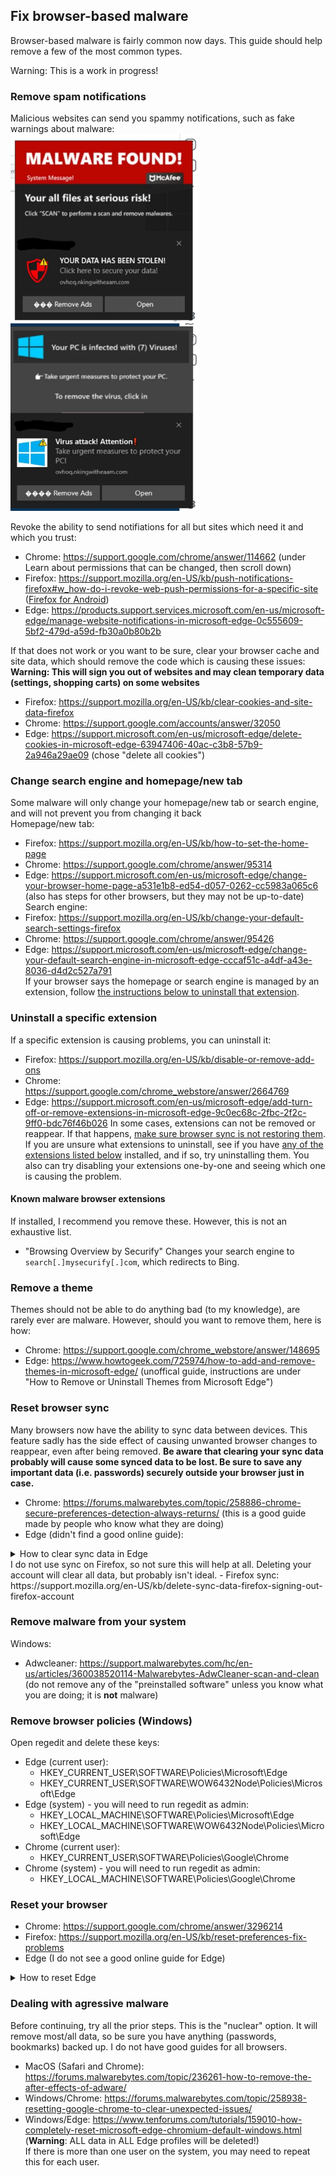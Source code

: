 ## Fix browser-based malware
Browser-based malware is fairly common now days. This guide should help remove a few of the most common types.

Warning: This is a work in progress!

### Remove spam notifications
Malicious websites can send you spammy notifications, such as fake warnings about malware: <br>
<img src="spam notifiation 1.jpg" width=300 height=300>
<img src="notification spam 2.jpg" width=300 height=300>

Revoke the ability to send notifiations for all but sites which need it and which you trust:
- Chrome: https://support.google.com/chrome/answer/114662 (under Learn about permissions that can be changed, then scroll down)
- Firefox: https://support.mozilla.org/en-US/kb/push-notifications-firefox#w_how-do-i-revoke-web-push-permissions-for-a-specific-site ([Firefox for Android](https://support.mozilla.org/en-US/kb/manage-notifications-firefox-android))
- Edge: https://products.support.services.microsoft.com/en-us/microsoft-edge/manage-website-notifications-in-microsoft-edge-0c555609-5bf2-479d-a59d-fb30a0b80b2b

If that does not work or you want to be sure, clear your browser cache and site data, which should remove the code which is causing these issues: <br>
**Warning: This will sign you out of websites and may clean temporary data (settings, shopping carts) on some websites**<br>
- Firefox: https://support.mozilla.org/en-US/kb/clear-cookies-and-site-data-firefox
- Chrome: https://support.google.com/accounts/answer/32050
- Edge: https://support.microsoft.com/en-us/microsoft-edge/delete-cookies-in-microsoft-edge-63947406-40ac-c3b8-57b9-2a946a29ae09 (chose "delete all cookies")

### Change search engine and homepage/new tab
Some malware will only change your homepage/new tab or search engine, and will not prevent you from changing it back <br>
Homepage/new tab:
- Firefox: https://support.mozilla.org/en-US/kb/how-to-set-the-home-page
- Chrome: https://support.google.com/chrome/answer/95314
- Edge: https://support.microsoft.com/en-us/microsoft-edge/change-your-browser-home-page-a531e1b8-ed54-d057-0262-cc5983a065c6 (also has steps for other browsers, but they may not be up-to-date)
<br>Search engine:
- Firefox: https://support.mozilla.org/en-US/kb/change-your-default-search-settings-firefox
- Chrome: https://support.google.com/chrome/answer/95426
- Edge: https://support.microsoft.com/en-us/microsoft-edge/change-your-default-search-engine-in-microsoft-edge-cccaf51c-a4df-a43e-8036-d4d2c527a791
<br>If your browser says the homepage or search engine is managed by an extension, follow [the instructions below to uninstall that extension](#uninstall-a-specific-extension).

### Uninstall a specific extension
If a specific extension is causing problems, you can uninstall it: 
- Firefox: https://support.mozilla.org/en-US/kb/disable-or-remove-add-ons
- Chrome: https://support.google.com/chrome_webstore/answer/2664769
- Edge: https://support.microsoft.com/en-us/microsoft-edge/add-turn-off-or-remove-extensions-in-microsoft-edge-9c0ec68c-2fbc-2f2c-9ff0-bdc76f46b026
In some cases, extensions can not be removed or reappear. If that happens, [make sure browser sync is not restoring them](#reset-browser-sync).
If you are unsure what extensions to uninstall, see if you have [any of the extensions listed below](#known-malware-browser-extensions) installed, and if so, try uninstalling them. You also can try disabling your extensions one-by-one and seeing which one is causing the problem.

#### Known malware browser extensions
If installed, I recommend you remove these. However, this is not an exhaustive  list.
- "Browsing Overview by Securify"
Changes your search engine to `search[.]mysecurify[.]com`, which redirects to Bing.

### Remove a theme
Themes should not be able to do anything bad (to my knowledge), are rarely ever are malware. However, should you want to remove them, here is how:
- Chrome: https://support.google.com/chrome_webstore/answer/148695
- Edge: https://www.howtogeek.com/725974/how-to-add-and-remove-themes-in-microsoft-edge/ (unoffical guide, instructions are under "How to Remove or Uninstall Themes from Microsoft Edge")

### Reset browser sync
Many browsers now have the ability to sync data between devices. This feature sadly has the side effect of causing unwanted browser changes to reappear, even after being removed. **Be aware that clearing your sync data probably will cause some synced data to be lost. Be sure to save any important data (i.e. passwords) securely outside your browser just in case.**<br>
- Chrome: https://forums.malwarebytes.com/topic/258886-chrome-secure-preferences-detection-always-returns/ (this is a good guide made by people who know what they are doing)
- Edge (didn't find a good online guide): <br>
<details>
<summary>How to clear sync data in Edge</summary>
<ul>
<li>Open edge://settings</li>
<li>Click "Profiles" in the sidebar</li>
<li>Click "Sync"</li>
<li>Scroll down and click on "Reset sync"</li>
<li>You will be prompted to confirm. Click "reset"</li>
<li>Edge will reset your sync. It may take a short time for it to setup again (no action from you is needed)</li>
</ul>
</details>
I do not use sync on Firefox, so not sure this will help at all. Deleting your account will clear all data, but probably isn't ideal.
- Firefox sync: https://support.mozilla.org/en-US/kb/delete-sync-data-firefox-signing-out-firefox-account

### Remove malware from your system
Windows:
- Adwcleaner: https://support.malwarebytes.com/hc/en-us/articles/360038520114-Malwarebytes-AdwCleaner-scan-and-clean (do not remove any of the "preinstalled software" unless you know what you are doing; it is **not** malware)

### Remove browser policies (Windows)
Open regedit and delete these keys:
- Edge (current user):
    - HKEY_CURRENT_USER\SOFTWARE\Policies\Microsoft\Edge
    - HKEY_CURRENT_USER\SOFTWARE\WOW6432Node\Policies\Microsoft\Edge
- Edge (system) - you will need to run regedit as admin:
    - HKEY_LOCAL_MACHINE\SOFTWARE\Policies\Microsoft\Edge
    - HKEY_LOCAL_MACHINE\SOFTWARE\WOW6432Node\Policies\Microsoft\Edge
- Chrome (current user):
    - HKEY_CURRENT_USER\SOFTWARE\Policies\Google\Chrome
- Chrome (system) - you will need to run regedit as admin:
    - HKEY_LOCAL_MACHINE\SOFTWARE\Policies\Google\Chrome 

### Reset your browser
- Chrome: https://support.google.com/chrome/answer/3296214
- Firefox: https://support.mozilla.org/en-US/kb/reset-preferences-fix-problems
- Edge (I do not see a good online guide for Edge)<br>
<details>
<summary>How to reset Edge</summary>
<ul>
<li>Go to edge://settings</li>
<li>Click "Reset settings" in the sidebar</li>
<li>Click "Restore settings to their default values"</li>
<li>You will be prompted to confirm. Click "reset"</li>
<li>Edge will be reset. All extensions will be disabled, but not uninstalled</li>
</ul>
</details>

### Dealing with agressive malware
Before continuing, try all the prior steps. This is the "nuclear" option. It will remove most/all data, so be sure you have anything (passwords, bookmarks) backed up. I do not have good guides for all browsers.
- MacOS (Safari and Chrome): https://forums.malwarebytes.com/topic/236261-how-to-remove-the-after-effects-of-adware/
- Windows/Chrome: https://forums.malwarebytes.com/topic/258938-resetting-google-chrome-to-clear-unexpected-issues/
- Windows/Edge: https://www.tenforums.com/tutorials/159010-how-completely-reset-microsoft-edge-chromium-default-windows.html (**Warning**: ALL data in ALL Edge profiles will be deleted!)
<br>If there is more than one user on the system, you may need to repeat this for each user.
